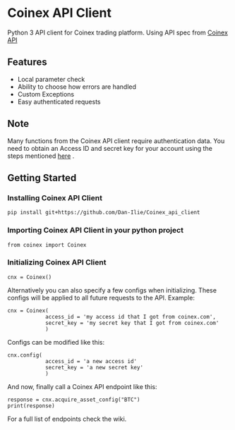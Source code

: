 # Coinex API Client
Python 3 API client for Coinex trading platform. Using API spec from [Coinex API](https://github.com/coinexcom/coinex_exchange_api/wiki)


## Features
* Local parameter check
* Ability to choose how errors are handled
* Custom Exceptions
* Easy authenticated requests

## Note
Many functions from the Coinex API client require authentication data. You need to obtain an Access ID and secret key for your account using the steps mentioned [here](https://support.coinex.com/hc/en-us/articles/900004316323-What-is-API-and-how-to-Set-it-Up-) .

## Getting Started
### Installing Coinex API Client 
``` pip install git+https://github.com/Dan-Ilie/Coinex_api_client ```
### Importing Coinex API Client in your python project
``` from coinex import Coinex ```
### Initializing Coinex API Client
``` cnx = Coinex() ```

Alternatively you can also specify a few configs when initializing. These configs will be applied to all future requests to the API. Example:

```
cnx = Coinex(
            access_id = 'my access id that I got from coinex.com',
            secret_key = 'my secret key that I got from coinex.com'
            )
```

Configs can be modified like this:
```
cnx.config(
            access_id = 'a new access id'
            secret_key = 'a new secret key'
            )
```

And now, finally call a Coinex API endpoint like this:
```
response = cnx.acquire_asset_config("BTC")
print(response)
```

For a full list of endpoints check the wiki.
